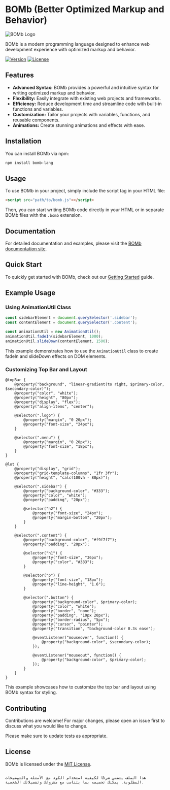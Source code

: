 
# BOMb (Better Optimized Markup and Behavior)

![BOMb Logo](https://example.com/bomb-logo.png)

BOMb is a modern programming language designed to enhance web development experience with optimized markup and behavior.

[![Version](https://img.shields.io/badge/version-1.0.0-blue.svg)](https://semver.org)
[![License](https://img.shields.io/badge/license-MIT-green.svg)](https://opensource.org/licenses/MIT)

## Features

- **Advanced Syntax:** BOMb provides a powerful and intuitive syntax for writing optimized markup and behavior.
- **Flexibility:** Easily integrate with existing web projects and frameworks.
- **Efficiency:** Reduce development time and streamline code with built-in functions and variables.
- **Customization:** Tailor your projects with variables, functions, and reusable components.
- **Animations:** Create stunning animations and effects with ease.

## Installation

You can install BOMb via npm:

```bash
npm install bomb-lang
```

## Usage

To use BOMb in your project, simply include the script tag in your HTML file:

```html
<script src="path/to/bomb.js"></script>
```

Then, you can start writing BOMb code directly in your HTML or in separate BOMb files with the `.bomb` extension.

## Documentation

For detailed documentation and examples, please visit the [BOMb documentation site](https://bomb-lang-docs.com).

## Quick Start

To quickly get started with BOMb, check out our [Getting Started](https://bomb-lang-docs.com/getting-started) guide.

## Example Usage

### Using AnimationUtil Class

```javascript
const sidebarElement = document.querySelector('.sidebar');
const contentElement = document.querySelector('.content');

const animationUtil = new AnimationUtil();
animationUtil.fadeIn(sidebarElement, 1000);
animationUtil.slideDown(contentElement, 1500);
```

This example demonstrates how to use the `AnimationUtil` class to create fadeIn and slideDown effects on DOM elements.

### Customizing Top Bar and Layout

```BOMb
@topBar {
    @property("background", "linear-gradient(to right, $primary-color, $secondary-color)");
    @property("color", "white");
    @property("height", "80px");
    @property("display", "flex");
    @property("align-items", "center");

    @selector(".logo") {
        @property("margin", "0 20px");
        @property("font-size", "24px");
    }

    @selector(".menu") {
        @property("margin", "0 20px");
        @property("font-size", "18px");
    }
}

@lot {
    @property("display", "grid");
    @property("grid-template-columns", "1fr 3fr");
    @property("height", "calc(100vh - 80px)");

    @selector(".sidebar") {
        @property("background-color", "#333");
        @property("color", "white");
        @property("padding", "20px");

        @selector("h2") {
            @property("font-size", "24px");
            @property("margin-bottom", "20px");
        }
    }

    @selector(".content") {
        @property("background-color", "#f9f7f7");
        @property("padding", "20px");

        @selector("h1") {
            @property("font-size", "36px");
            @property("color", "#333");
        }

        @selector("p") {
            @property("font-size", "18px");
            @property("line-height", "1.6");
        }

        @selector(".button") {
            @property("background-color", $primary-color);
            @property("color", "white");
            @property("border", "none");
            @property("padding", "10px 20px");
            @property("border-radius", "5px");
            @property("cursor", "pointer");
            @property("transition", "background-color 0.3s ease");

            @eventListener("mouseover", function() {
                @property("background-color", $secondary-color);
            });

            @eventListener("mouseout", function() {
                @property("background-color", $primary-color);
            });
        }
    }
}
```

This example showcases how to customize the top bar and layout using BOMb syntax for styling.

## Contributing

Contributions are welcome! For major changes, please open an issue first to discuss what you would like to change.

Please make sure to update tests as appropriate.

## License

BOMb is licensed under the [MIT License](https://opensource.org/licenses/MIT).
```

هذا الملف يتضمن شرحًا لكيفية استخدام الكود مع الأمثلة والتوضيحات المطلوبة. يمكنك تخصيصه بما يتناسب مع مشروعك وتفضيلاتك الشخصية.
